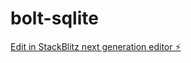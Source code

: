 # bolt-sqlite

[Edit in StackBlitz next generation editor ⚡️](https://stackblitz.com/~/github.com/donvito/bolt-sqlite)